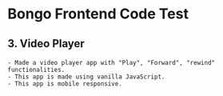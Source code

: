 # Bongo Frontend Code Test

## 3. Video Player

####

    - Made a video player app with "Play", "Forward", "rewind" functionalities.
    - This app is made using vanilla JavaScript.
    - This app is mobile responsive.
